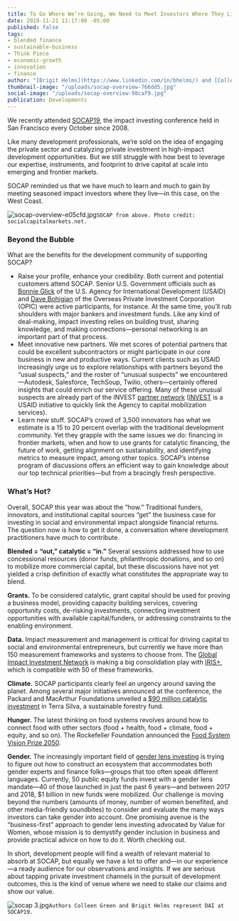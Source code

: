 ```yaml
---
title: To Go Where We’re Going, We Need to Meet Investors Where They Live
date: 2019-11-21 11:17:00 -05:00
published: false
tags:
- blended finance
- sustainable-business
- Think Piece
- economic-growth
- innovation
- finance
author: "[Brigit Helms](https://www.linkedin.com/in/bhelms/) and [Colleen Green](https://www.dai.com/who-we-are/our-team/colleen-green)"
thumbnail-image: "/uploads/socap-overview-766dd5.jpg"
social-image: "/uploads/socap-overview-98caf9.jpg"
publication: Developments
---
```


We recently attended [SOCAP19](https://socialcapitalmarkets.net/socap19/), the impact investing conference held in San Francisco every October since 2008. 

Like many development professionals, we’re sold on the idea of engaging the private sector and catalyzing private investment in high-impact development opportunities. But we still struggle with how best to leverage our expertise, instruments, and footprint to drive capital at scale into emerging and frontier markets. 

SOCAP reminded us that we have much to learn and much to gain by meeting seasoned impact investors where they live—in this case, on the West Coast.





![socap-overview-e05cfd.jpg](/uploads/socap-overview-e05cfd.jpg)`SOCAP from above. Photo credit: socialcapitalmarkets.net.`

### Beyond the Bubble
 
What are the benefits for the development community of supporting SOCAP?

* Raise your profile, enhance your credibility. Both current and potential customers attend SOCAP. Senior U.S. Government officials such as [Bonnie Glick](https://www.usaid.gov/who-we-are/organization/bonnie-glick) of the U.S. Agency for International Development (USAID) and [Dave Bohigian](https://www.opic.gov/who-we-are/people/david-bohigian) of the Overseas Private Investment Corporation (OPIC) were active participants, for instance. At the same time, you’ll rub shoulders with major bankers and investment funds. Like any kind of deal-making, impact investing relies on building trust, sharing knowledge, and making connections—personal networking is an important part of that process. 
* Meet innovative new partners. We met scores of potential partners that could be excellent subcontractors or might participate in our core business in new and productive ways. Current clients such as USAID increasingly urge us to explore relationships with partners beyond the “usual suspects,” and the roster of “unusual suspects” we encountered—Autodesk, Salesforce, TechSoup, Twilio, others—certainly offered insights that could enrich our service offering. Many of these unusual suspects are already part of the INVEST [partner network](https://www.usaid.gov/sites/default/files/documents/1865/INVEST_PartnerNetwork_5.pdf) ([INVEST](https://www.dai.com/our-work/projects/worldwide-the-invest-project) is a USAID initiative to quickly link the Agency to capital mobilization services).
* Learn new stuff. SOCAP’s crowd of 3,500 innovators has what we estimate is a 15 to 20 percent overlap with the traditional development community. Yet they grapple with the same issues we do: financing in frontier markets, when and how to use grants for catalytic financing, the future of work, getting alignment on sustainability, and identifying metrics to measure impact, among other topics. SOCAP’s intense program of discussions offers an efficient way to gain knowledge about our top technical priorities—but from a bracingly fresh perspective.

### What’s Hot?
 
Overall, SOCAP this year was about the “how.” Traditional funders, innovators, and institutional capital sources “get” the business case for investing in social and environmental impact alongside financial returns. The question now is how to get it done, a conversation where development practitioners have much to contribute.

**Blended = “out,” catalytic = “in.”** Several sessions addressed how to use concessional resources (donor funds, philanthropic donations, and so on) to mobilize more commercial capital, but these discussions have not yet yielded a crisp definition of exactly what constitutes the appropriate way to blend.

**Grants.** To be considered catalytic, grant capital should be used for proving a business model, providing capacity building services, covering opportunity costs, de-risking investments, connecting investment opportunities with available capital/funders, or addressing constraints to the enabling environment.

**Data.** Impact measurement and management is critical for driving capital to social and environmental entrepreneurs, but currently we have more than 150 measurement frameworks and systems to choose from. The [Global Impact Investment Network](https://thegiin.org/) is making a big consolidation play with [IRIS+](https://iris.thegiin.org/), which is compatible with 50 of these frameworks. 

**Climate.** SOCAP participants clearly feel an urgency around saving the planet. Among several major initiatives announced at the conference, the Packard and MacArthur Foundations unveiled a [$90 million catalytic investment](https://www.macfound.org/press/press-releases/new-90-million-fund-address-global-climate-change-through-catalytic-capital/) in Terra Silva, a sustainable forestry fund.

**Hunger.** The latest thinking on food systems revolves around how to connect food with other sectors (food + health, food + climate, food + equity, and so on). The Rockefeller Foundation announced the [Food System Vision Prize 2050](https://www.foodsystemvisionprize.org/).

**Gender.** The increasingly important field of [gender lens investing](https://www.dai.com/uploads/gender-lens-investing.pdf) is trying to figure out how to construct an ecosystem that accommodates both gender experts and finance folks—groups that too often speak different languages. Currently, 50 public equity funds invest with a gender lens mandate—40 of those launched in just the past 6 years—and between 2017 and 2018, $1 billion in new funds were mobilized. Our challenge is moving beyond the numbers (amounts of money, number of women benefited, and other media-friendly soundbites) to consider and evaluate the many ways investors can take gender into account. One promising avenue is the “business-first” approach to gender lens investing advocated by Value for Women, whose mission is to demystify gender inclusion in business and provide practical advice on how to do it. Worth checking out. 

In short, development people will find a wealth of relevant material to absorb at SOCAP, but equally we have a lot to offer and—in our experience—a ready audience for our observations and insights. If we are serious about tapping private investment channels in the pursuit of development outcomes, this is the kind of venue where we need to stake our claims and show our value.

![socap 3.jpg](/uploads/socap%203.jpg)`Authors Colleen Green and Brigit Helms represent DAI at SOCAP19.`